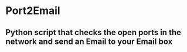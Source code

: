 # Port2Email
## Python script that checks the open ports in the network and send an Email to your Email box
